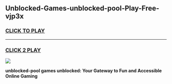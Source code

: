 
## Unblocked-Games-unblocked-pool-Play-Free-vjp3x
<h3>
<a href="https://premium76.site?title=unblocked-pool&ref=18A1">CLICK TO PLAY</a></h3>
<hr>

<h3>
<a href="https://premium76.site?title=unblocked-pool&ref=18A1">CLICK 2 PLAY</a>
  
</h3>

<a href="https://premium76.site?title=unblocked-pool&ref=18A1"><img src="https://clearcache.store/games.png"></a>


**unblocked-pool games unblocked: Your Gateway to Fun and Accessible Online Gaming**
